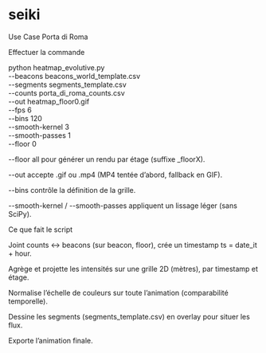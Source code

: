 # seiki
Use Case Porta di Roma

Effectuer la commande 

python heatmap_evolutive.py \
  --beacons beacons_world_template.csv \
  --segments segments_template.csv \
  --counts porta_di_roma_counts.csv \
  --out heatmap_floor0.gif \
  --fps 6 \
  --bins 120 \
  --smooth-kernel 3 \
  --smooth-passes 1 \
  --floor 0


--floor all pour générer un rendu par étage (suffixe _floorX).

--out accepte .gif ou .mp4 (MP4 tentée d’abord, fallback en GIF).

--bins contrôle la définition de la grille.

--smooth-kernel / --smooth-passes appliquent un lissage léger (sans SciPy).

Ce que fait le script

Joint counts ↔ beacons (sur beacon, floor), crée un timestamp ts = date_it + hour.

Agrège et projette les intensités sur une grille 2D (mètres), par timestamp et étage.

Normalise l’échelle de couleurs sur toute l’animation (comparabilité temporelle).

Dessine les segments (segments_template.csv) en overlay pour situer les flux.

Exporte l’animation finale.
